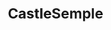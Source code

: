 ---
schema: default
title: CastleSemple
organization: Renfrewshire Council
notes: 
resources:

  - name: CastleSemple IMAGE
  - url: 
  - format: IMAGE

license: 
category:

  - Open Data

  - Renfrewshire


  - 

maintainer: Tim Wisniewski
maintainer_email: tim@timwis.com
---